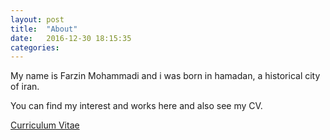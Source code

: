 ```yaml
---
layout: post
title:  "About"
date:   2016-12-30 18:15:35
categories: 
---
```


My name is Farzin Mohammadi and i was born in hamadan, a historical city of iran.

You can find my interest and works here and also see my CV.

[Curriculum Vitae](public/cv.pdf)